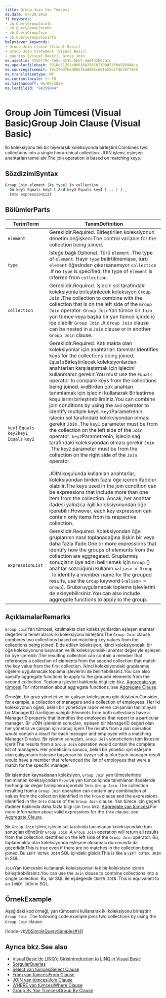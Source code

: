 ```yaml
---
title: Group Join Yan Tümcesi
ms.date: 07/20/2015
f1_keywords:
- vb.QueryGroupJoinIn
- vb.QueryGroupJoinOn
- vb.QueryGroupJoin
- vb.QueryGroupJoinInto
helpviewer_keywords:
- Group Join clause [Visual Basic]
- Group Join statement [Visual Basic]
- queries [Visual Basic], Group Join
ms.assetid: 37dbf79c-7b5c-421b-bbb7-dadfd2b92a1c
ms.openlocfilehash: 7916e51293c06016b2581b7109df3f0a599404ca
ms.sourcegitcommit: f8c270376ed905f6a8896ce0fe25b4f4b38ff498
ms.translationtype: MT
ms.contentlocale: tr-TR
ms.lasthandoff: 06/04/2020
ms.locfileid: "84359844"
---
```

# <a name="group-join-clause-visual-basic"></a><span data-ttu-id="73b04-102">Group Join Tümcesi (Visual Basic)</span><span class="sxs-lookup"><span data-stu-id="73b04-102">Group Join Clause (Visual Basic)</span></span>
<span data-ttu-id="73b04-103">İki koleksiyonu tek bir hiyerarşik koleksiyonda birleştirir.</span><span class="sxs-lookup"><span data-stu-id="73b04-103">Combines two collections into a single hierarchical collection.</span></span> <span data-ttu-id="73b04-104">JOIN işlemi, eşleşen anahtarları temel alır.</span><span class="sxs-lookup"><span data-stu-id="73b04-104">The join operation is based on matching keys.</span></span>  
  
## <a name="syntax"></a><span data-ttu-id="73b04-105">Sözdizimi</span><span class="sxs-lookup"><span data-stu-id="73b04-105">Syntax</span></span>  
  
```vb  
Group Join element [As type] In collection _  
  On key1 Equals key2 [ And key3 Equals key4 [... ] ] _  
  Into expressionList  
```  
  
## <a name="parts"></a><span data-ttu-id="73b04-106">Bölümler</span><span class="sxs-lookup"><span data-stu-id="73b04-106">Parts</span></span>  
  
|<span data-ttu-id="73b04-107">Terim</span><span class="sxs-lookup"><span data-stu-id="73b04-107">Term</span></span>|<span data-ttu-id="73b04-108">Tanım</span><span class="sxs-lookup"><span data-stu-id="73b04-108">Definition</span></span>|  
|---|---|  
|`element`|<span data-ttu-id="73b04-109">Gereklidir.</span><span class="sxs-lookup"><span data-stu-id="73b04-109">Required.</span></span> <span data-ttu-id="73b04-110">Birleştirilen koleksiyonun denetim değişkeni.</span><span class="sxs-lookup"><span data-stu-id="73b04-110">The control variable for the collection being joined.</span></span>|  
|`type`|<span data-ttu-id="73b04-111">İsteğe bağlı.</span><span class="sxs-lookup"><span data-stu-id="73b04-111">Optional.</span></span> <span data-ttu-id="73b04-112">Türü `element` .</span><span class="sxs-lookup"><span data-stu-id="73b04-112">The type of `element`.</span></span> <span data-ttu-id="73b04-113">Hayır `type` belirtilmemişse, türü `element` öğesinden çıkarsanamıyor `collection` .</span><span class="sxs-lookup"><span data-stu-id="73b04-113">If no `type` is specified, the type of `element` is inferred from `collection`.</span></span>|  
|`collection`|<span data-ttu-id="73b04-114">Gereklidir.</span><span class="sxs-lookup"><span data-stu-id="73b04-114">Required.</span></span> <span data-ttu-id="73b04-115">İşlecin sol tarafındaki koleksiyonla birleştirilecek koleksiyon `Group Join` .</span><span class="sxs-lookup"><span data-stu-id="73b04-115">The collection to combine with the collection that is on the left side of the `Group Join` operator.</span></span> <span data-ttu-id="73b04-116">`Group Join`Yan tümce bir `Join` yan tümce veya başka bir yan tümce içinde iç içe olabilir `Group Join` .</span><span class="sxs-lookup"><span data-stu-id="73b04-116">A `Group Join` clause can be nested in a `Join` clause or in another `Group Join` clause.</span></span>|  
|<span data-ttu-id="73b04-117">`key1` `Equals` `key2`</span><span class="sxs-lookup"><span data-stu-id="73b04-117">`key1` `Equals` `key2`</span></span>|<span data-ttu-id="73b04-118">Gereklidir.</span><span class="sxs-lookup"><span data-stu-id="73b04-118">Required.</span></span> <span data-ttu-id="73b04-119">Katılmakta olan koleksiyonlar için anahtarları tanımlar.</span><span class="sxs-lookup"><span data-stu-id="73b04-119">Identifies keys for the collections being joined.</span></span> <span data-ttu-id="73b04-120">`Equals`Birleştirilecek koleksiyonlardan anahtarları karşılaştırmak için işlecini kullanmanız gerekir.</span><span class="sxs-lookup"><span data-stu-id="73b04-120">You must use the `Equals` operator to compare keys from the collections being joined.</span></span> <span data-ttu-id="73b04-121">`And`Birden çok anahtarı tanımlamak için işlecini kullanarak Birleştirme koşullarını birleştirebilirsiniz.</span><span class="sxs-lookup"><span data-stu-id="73b04-121">You can combine join conditions by using the `And` operator to identify multiple keys.</span></span> <span data-ttu-id="73b04-122">`key1`Parametrenin, işlecin sol tarafındaki koleksiyondan olması gerekir `Join` .</span><span class="sxs-lookup"><span data-stu-id="73b04-122">The `key1` parameter must be from the collection on the left side of the `Join` operator.</span></span> <span data-ttu-id="73b04-123">`key2`Parametrenin, işlecin sağ tarafındaki koleksiyondan olması gerekir `Join` .</span><span class="sxs-lookup"><span data-stu-id="73b04-123">The `key2` parameter must be from the collection on the right side of the `Join` operator.</span></span><br /><br /> <span data-ttu-id="73b04-124">JOIN koşulunda kullanılan anahtarlar, koleksiyondan birden fazla öğe içeren ifadeler olabilir.</span><span class="sxs-lookup"><span data-stu-id="73b04-124">The keys used in the join condition can be expressions that include more than one item from the collection.</span></span> <span data-ttu-id="73b04-125">Ancak, her anahtar ifadesi yalnızca ilgili koleksiyonundan öğe içerebilir.</span><span class="sxs-lookup"><span data-stu-id="73b04-125">However, each key expression can contain only items from its respective collection.</span></span>|  
|`expressionList`|<span data-ttu-id="73b04-126">Gereklidir.</span><span class="sxs-lookup"><span data-stu-id="73b04-126">Required.</span></span> <span data-ttu-id="73b04-127">Koleksiyondan öğe gruplarının nasıl toplanacağına ilişkin bir veya daha fazla ifade.</span><span class="sxs-lookup"><span data-stu-id="73b04-127">One or more expressions that identify how the groups of elements from the collection are aggregated.</span></span> <span data-ttu-id="73b04-128">Gruplanmış sonuçların üye adını belirlemek için `Group` () anahtar sözcüğünü kullanın `<alias> = Group` .</span><span class="sxs-lookup"><span data-stu-id="73b04-128">To identify a member name for the grouped results, use the `Group` keyword (`<alias> = Group`).</span></span> <span data-ttu-id="73b04-129">Gruba uygulanacak toplama işlevlerini de ekleyebilirsiniz.</span><span class="sxs-lookup"><span data-stu-id="73b04-129">You can also include aggregate functions to apply to the group.</span></span>|  
  
## <a name="remarks"></a><span data-ttu-id="73b04-130">Açıklamalar</span><span class="sxs-lookup"><span data-stu-id="73b04-130">Remarks</span></span>  
 <span data-ttu-id="73b04-131">`Group Join`Yan tümcesi, katılmakta olan koleksiyonlardan eşleşen anahtar değerlerini temel alarak iki koleksiyonu birleştirir.</span><span class="sxs-lookup"><span data-stu-id="73b04-131">The `Group Join` clause combines two collections based on matching key values from the collections being joined.</span></span> <span data-ttu-id="73b04-132">Elde edilen koleksiyon, ikinci koleksiyondaki bir öğe koleksiyonuna başvuran ve ilk koleksiyondaki anahtar değeriyle eşleşen bir üye içerebilir.</span><span class="sxs-lookup"><span data-stu-id="73b04-132">The resulting collection can contain a member that references a collection of elements from the second collection that match the key value from the first collection.</span></span> <span data-ttu-id="73b04-133">İkinci koleksiyondaki gruplanmış öğelere uygulanacak toplama işlevlerini de belirtebilirsiniz.</span><span class="sxs-lookup"><span data-stu-id="73b04-133">You can also specify aggregate functions to apply to the grouped elements from the second collection.</span></span> <span data-ttu-id="73b04-134">Toplama işlevleri hakkında bilgi için bkz. [Aggregate yan tümcesi](aggregate-clause.md).</span><span class="sxs-lookup"><span data-stu-id="73b04-134">For information about aggregate functions, see [Aggregate Clause](aggregate-clause.md).</span></span>  
  
 <span data-ttu-id="73b04-135">Örneğin, bir grup yönetici ve bir çalışan koleksiyonu gibi düşünün.</span><span class="sxs-lookup"><span data-stu-id="73b04-135">Consider, for example, a collection of managers and a collection of employees.</span></span> <span data-ttu-id="73b04-136">Her iki koleksiyonun öğesi, belirli bir yöneticiye rapor veren çalışanları tanımlayan bir ManagerID özelliğine sahiptir.</span><span class="sxs-lookup"><span data-stu-id="73b04-136">Elements from both collections have a ManagerID property that identifies the employees that report to a particular manager.</span></span> <span data-ttu-id="73b04-137">Bir JOIN işleminin sonuçları, eşleşen bir ManagerID değeri olan her yönetici ve çalışan için sonuç içerir.</span><span class="sxs-lookup"><span data-stu-id="73b04-137">The results from a join operation would contain a result for each manager and employee with a matching ManagerID value.</span></span> <span data-ttu-id="73b04-138">Bir işlemin sonuçları, `Group Join` yöneticilerin tüm listesini içerir.</span><span class="sxs-lookup"><span data-stu-id="73b04-138">The results from a `Group Join` operation would contain the complete list of managers.</span></span> <span data-ttu-id="73b04-139">Her yöneticinin sonucu, belirli bir yönetici için eşleşme olan çalışanların listesine başvuran bir üyeye sahip olur.</span><span class="sxs-lookup"><span data-stu-id="73b04-139">Each manager result would have a member that referenced the list of employees that were a match for the specific manager.</span></span>  
  
 <span data-ttu-id="73b04-140">Bir işlemden kaynaklanan koleksiyon, `Group Join` yan tümcelerinde tanımlanan koleksiyondan `From` ve yan tümce içinde tanımlanan ifadelerde herhangi bir değer birleşimini içerebilir `Into` `Group Join` .</span><span class="sxs-lookup"><span data-stu-id="73b04-140">The collection resulting from a `Group Join` operation can contain any combination of values from the collection identified in the `From` clause and the expressions identified in the `Into` clause of the `Group Join` clause.</span></span> <span data-ttu-id="73b04-141">Yan tümce için geçerli ifadeler hakkında daha fazla bilgi için `Into` bkz. [Aggregate yan tümcesi](aggregate-clause.md).</span><span class="sxs-lookup"><span data-stu-id="73b04-141">For more information about valid expressions for the `Into` clause, see [Aggregate Clause](aggregate-clause.md).</span></span>  
  
 <span data-ttu-id="73b04-142">Bir `Group Join` işlem, işlecin sol tarafında tanımlanan koleksiyondaki tüm sonuçları döndürür `Group Join` .</span><span class="sxs-lookup"><span data-stu-id="73b04-142">A `Group Join` operation will return all results from the collection identified on the left side of the `Group Join` operator.</span></span> <span data-ttu-id="73b04-143">Bu, toplanmakta olan koleksiyonda eşleşme olmaması durumunda da geçerlidir.</span><span class="sxs-lookup"><span data-stu-id="73b04-143">This is true even if there are no matches in the collection being joined.</span></span> <span data-ttu-id="73b04-144">Bu `LEFT OUTER JOIN` SQL içindeki gibidir.</span><span class="sxs-lookup"><span data-stu-id="73b04-144">This is like a `LEFT OUTER JOIN` in SQL.</span></span>  
  
 <span data-ttu-id="73b04-145">`Join`Yan tümcesini kullanarak koleksiyonları tek bir koleksiyon içinde birleştirebilirsiniz.</span><span class="sxs-lookup"><span data-stu-id="73b04-145">You can use the `Join` clause to combine collections into a single collection.</span></span> <span data-ttu-id="73b04-146">Bu, bir SQL ile eşdeğerdir `INNER JOIN` .</span><span class="sxs-lookup"><span data-stu-id="73b04-146">This is equivalent to an `INNER JOIN` in SQL.</span></span>  
  
## <a name="example"></a><span data-ttu-id="73b04-147">Örnek</span><span class="sxs-lookup"><span data-stu-id="73b04-147">Example</span></span>  
 <span data-ttu-id="73b04-148">Aşağıdaki kod örneği, yan tümcesini kullanarak iki koleksiyonu birleştirir `Group Join` .</span><span class="sxs-lookup"><span data-stu-id="73b04-148">The following code example joins two collections by using the `Group Join` clause.</span></span>  
  
 [!code-vb[VbSimpleQuerySamples#14](~/samples/snippets/visualbasic/VS_Snippets_VBCSharp/VbSimpleQuerySamples/VB/QuerySamples1.vb#14)]  
  
## <a name="see-also"></a><span data-ttu-id="73b04-149">Ayrıca bkz.</span><span class="sxs-lookup"><span data-stu-id="73b04-149">See also</span></span>

- [<span data-ttu-id="73b04-150">Visual Basic'de LINQ'e Giriş</span><span class="sxs-lookup"><span data-stu-id="73b04-150">Introduction to LINQ in Visual Basic</span></span>](../../programming-guide/language-features/linq/introduction-to-linq.md)
- [<span data-ttu-id="73b04-151">Sorgular</span><span class="sxs-lookup"><span data-stu-id="73b04-151">Queries</span></span>](index.md)
- [<span data-ttu-id="73b04-152">Select yan tümcesi</span><span class="sxs-lookup"><span data-stu-id="73b04-152">Select Clause</span></span>](select-clause.md)
- [<span data-ttu-id="73b04-153">From yan tümcesi</span><span class="sxs-lookup"><span data-stu-id="73b04-153">From Clause</span></span>](from-clause.md)
- [<span data-ttu-id="73b04-154">JOIN yan tümcesi</span><span class="sxs-lookup"><span data-stu-id="73b04-154">Join Clause</span></span>](join-clause.md)
- [<span data-ttu-id="73b04-155">WHERE yan tümcesi</span><span class="sxs-lookup"><span data-stu-id="73b04-155">Where Clause</span></span>](where-clause.md)
- [<span data-ttu-id="73b04-156">Group By Yan Tümcesi</span><span class="sxs-lookup"><span data-stu-id="73b04-156">Group By Clause</span></span>](group-by-clause.md)
